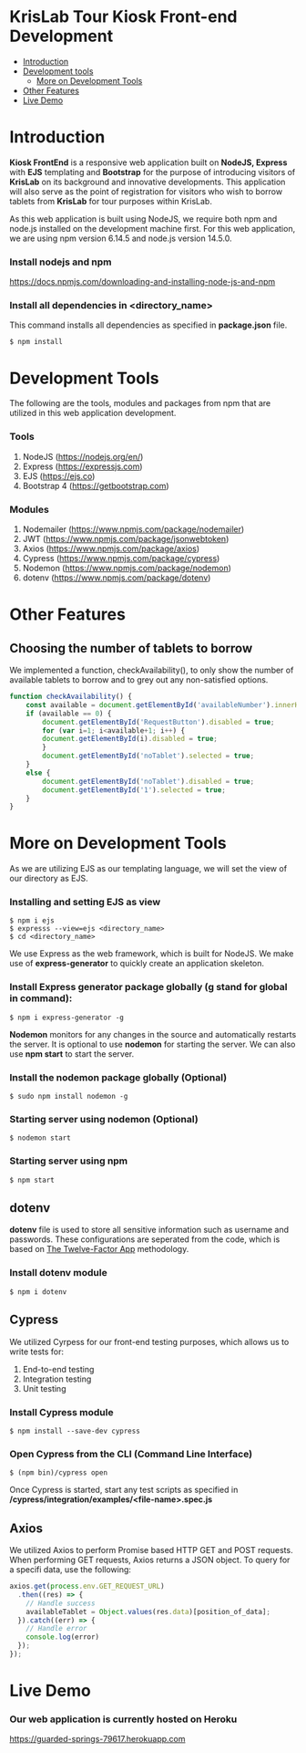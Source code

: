 KrisLab Tour Kiosk Front-end Development
========================================
- [Introduction](#introduction)
- [Development tools](#development-tools)
  - [More on Development Tools](#more-on-development-tools)
- [Other Features](#other-features)
- [Live Demo](#live-demo)


# Introduction
**Kiosk FrontEnd** is a responsive web application built on **NodeJS, Express** with **EJS** templating and **Bootstrap** for the purpose of introducing visitors of **KrisLab** on its background and innovative developments. This application will also serve as the point of registration for visitors who wish to borrow tablets from **KrisLab** for tour purposes within KrisLab.

As this web application is built using NodeJS, we require both npm and node.js installed on the development machine first.
For this web application, we are using npm version 6.14.5 and node.js version 14.5.0.
### Install nodejs and npm ###
https://docs.npmjs.com/downloading-and-installing-node-js-and-npm

### Install all dependencies in <directory_name> ###
This command installs all dependencies as specified in **package.json** file.
```shell_session
$ npm install
```

# Development Tools
The following are the tools, modules and packages from npm that are utilized in this web application development.
### Tools
1. NodeJS (https://nodejs.org/en/)
2. Express (https://expressjs.com)
3. EJS (https://ejs.co)
4. Bootstrap 4 (https://getbootstrap.com)

### Modules
1. Nodemailer (https://www.npmjs.com/package/nodemailer)
2. JWT (https://www.npmjs.com/package/jsonwebtoken)
3. Axios (https://www.npmjs.com/package/axios)
4. Cypress (https://www.npmjs.com/package/cypress)
5. Nodemon (https://www.npmjs.com/package/nodemon)
6. dotenv (https://www.npmjs.com/package/dotenv)

# Other Features
## Choosing the number of tablets to borrow
We implemented a function, checkAvailability(), to only show the number of available tablets to borrow and to grey out any non-satisfied options.
```javascript
function checkAvailability() {
    const available = document.getElementById('availableNumber').innerHTML;
    if (available == 0) {
        document.getElementById('RequestButton').disabled = true;
        for (var i=1; i<available+1; i++) {
        document.getElementById(i).disabled = true;
        }
        document.getElementById('noTablet').selected = true;
    }
    else {
        document.getElementById('noTablet').disabled = true;
        document.getElementById('1').selected = true;
    }
}
```

# More on Development Tools
As we are utilizing EJS as our templating language, we will set the view of our directory as EJS.
### Installing and setting EJS as view
```shell_session
$ npm i ejs
$ expresss --view=ejs <directory_name>
$ cd <directory_name>
```
We use Express as the web framework, which is built for NodeJS. We make use of **express-generator** to quickly create an application skeleton.
### Install Express generator package globally (g stand for global in command): ###
```shell_session
$ npm i express-generator -g
```
**Nodemon** monitors for any changes in the source and automatically restarts the server. It is optional to use **nodemon** for starting the server. We can also use **npm start** to start the server.
### Install the nodemon package globally (Optional)
```shell_session
$ sudo npm install nodemon -g
```
### Starting server using nodemon (Optional)
```shell_session
$ nodemon start
```
### Starting server using npm
```sell_session
$ npm start
```

## dotenv
**dotenv** file is used to store all sensitive information such as username and passwords. These configurations are seperated from the code, which is based on [The Twelve-Factor App](https://12factor.net/config) methodology.
### Install dotenv module
```shell_session
$ npm i dotenv
```

## Cypress
We utilized Cyrpess for our front-end testing purposes, which allows us to write tests for:
1. End-to-end testing
2. Integration testing
3. Unit testing
### Install Cypress module
 ```shell_session
 $ npm install --save-dev cypress
 ```
### Open Cypress from the CLI (Command Line Interface)
```shell_session
$ (npm bin)/cypress open
```
Once Cypress is started, start any test scripts as specified in **/cypress/integration/examples/\<file-name>.spec.js**

## Axios
We utilized Axios to perform Promise based HTTP GET and POST requests. When performing GET requests, Axios returns a JSON object. To query for a specifi data, use the following:
```javascript
axios.get(process.env.GET_REQUEST_URL)
  .then((res) => {
    // Handle success
    availableTablet = Object.values(res.data)[position_of_data];
  }).catch((err) => {
    // Handle error
    console.log(error)
  });
});
```


# Live Demo
### Our web application is currently hosted on Heroku
https://guarded-springs-79617.herokuapp.com
